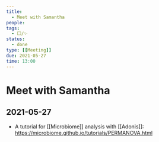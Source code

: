 ```yaml
---
title:
  - Meet with Samantha
people:
tags:
  - ⬜/✨   
status:
  - done  
type: [[Meeting]]
due: 2021-05-27
time: 13:00
---
```


# Meet with Samantha

## 2021-05-27

- A tutorial for [[Microbiome]] analysis with [[Adonis]]: 
	https://microbiome.github.io/tutorials/PERMANOVA.html
	
	

### 
